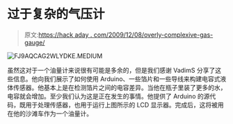 # 过于复杂的气压计

> 原文:[https://hack aday . com/2009/12/08/overly-complexive-gas-gauge/](https://hackaday.com/2009/12/08/overly-complicated-gas-guage/)

![](../Images/0f48f42aa6aac6f1a62a74ffc01a7dda.png "FJ9AQCAG2WLYDKE.MEDIUM")

虽然这对于一个油量计来说很有可能是多余的，但是我们感谢 VadimS 分享了这些信息。他向我们展示了如何使用 Arduino、一些箔片和一些导线来构建电容式液体传感器。他基本上是在检测箔片之间的电容差异。当他在瓶子里装了更多的水，电容就会增加。至少我们认为这是正在发生的事情。他提供了 Arduino 的源代码，既用于处理传感器，也用于运行上图所示的 LCD 显示器。完成后，这将被用在他的沙滩车作为一个油量计。